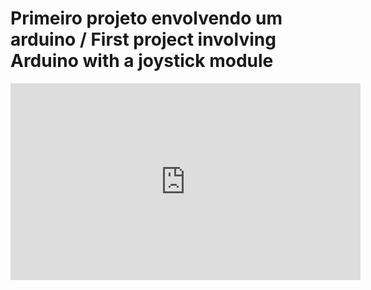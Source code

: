 # Primeiro projeto envolvendo um arduino / First project involving Arduino with a joystick module


<iframe width="560" height="315" src="https://www.youtube-nocookie.com/embed/Op5lkWuWvg8?si=zno1-vaV1co_7o_h" title="YouTube video player" frameborder="0" allow="accelerometer; autoplay; clipboard-write; encrypted-media; gyroscope; picture-in-picture; web-share" allowfullscreen></iframe>
